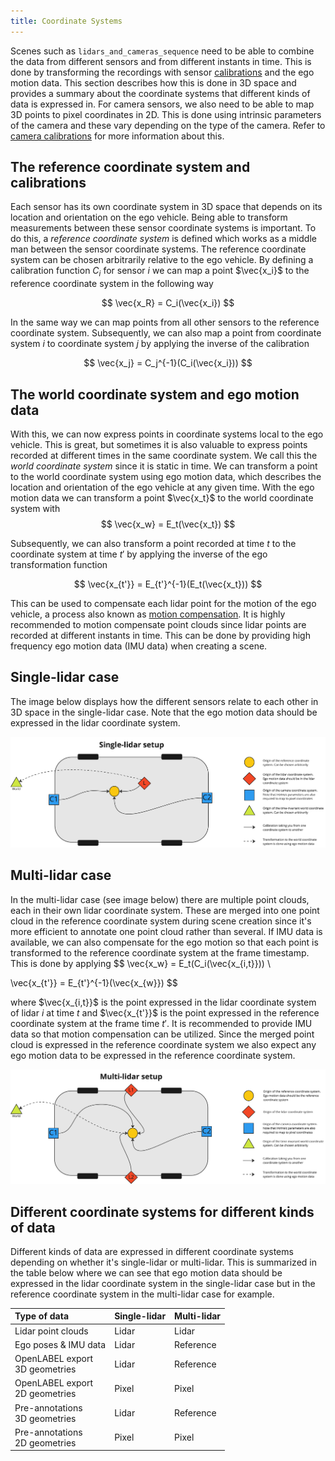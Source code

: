 ```yaml
---
title: Coordinate Systems
---
```


Scenes such as `lidars_and_cameras_sequence` need to be able to combine the data from different sensors and from
different instants in time. This is done by transforming the recordings with sensor [calibrations](calibrations/overview.mdx) and 
the ego motion data. This section describes how this is done in 3D space and provides a summary about the coordinate 
systems that different kinds of data is expressed in. For camera sensors, we also need to be able to map
3D points to pixel coordinates in 2D. This is done using intrinsic parameters of the camera and these vary depending
on the type of the camera. Refer to [camera calibrations](./calibrations/cameras-standard.md) for more information about this.

## The reference coordinate system and calibrations

Each sensor has its own coordinate system in 3D space that depends on its location and orientation on the ego vehicle.
Being able to transform measurements between these sensor coordinate systems is important. To do this, a _reference
coordinate system_ is defined which works as a middle man between the sensor coordinate systems. The reference coordinate 
system can be chosen arbitrarily relative to the ego vehicle. By defining a calibration function $C_i$ for sensor $i$ 
we can map a point $\vec{x_i}$ to the reference coordinate system in the following way

$$
\vec{x_R} = C_i(\vec{x_i})
$$

In the same way we can map points from all other sensors to the reference coordinate system. Subsequently, we can also
map a point from coordinate system $i$ to coordinate system $j$ by applying the inverse of the calibration

$$
\vec{x_j} = C_j^{-1}(C_i(\vec{x_i}))
$$

## The world coordinate system and ego motion data

With this, we can now express points in coordinate systems local to the ego vehicle. This is great, but sometimes it is 
also valuable to express points recorded at different times in the same coordinate system. We call this 
the _world coordinate system_ since it is static in time. We can transform a point to the world coordinate system using ego
motion data, which describes the location and orientation of the ego vehicle at any given time. With the ego motion data
we can transform a point $\vec{x_t}$ to the world coordinate system with
$$
\vec{x_w} = E_t(\vec{x_t})
$$

Subsequently, we can also transform a point recorded at time $t$ to the coordinate system at time $t'$ by applying the 
inverse of the ego transformation function

$$
\vec{x_{t'}} = E_{t'}^{-1}(E_t(\vec{x_t}))
$$

This can be used to compensate each lidar point for the motion of the ego vehicle, a process also known as 
[motion compensation](./scenes/lidars_with_imu_data.md). It is highly recommended to motion compensate point clouds
since lidar points are recorded at different instants in time. This can be done by providing high frequency ego motion 
data (IMU data) when creating a scene. 

## Single-lidar case

The image below displays how the different sensors relate to each other in 3D space in the single-lidar case. Note that 
the ego motion data should be expressed in the lidar coordinate system.


![Single lidar setup](../../static/img/single-lidar-setup.png)

## Multi-lidar case


In the multi-lidar case (see image below) there are multiple point clouds, each in their own lidar coordinate system.
These are merged into one point cloud in the reference coordinate system during scene creation since it's more efficient
to annotate one point cloud rather than several. If IMU data is available, we can also compensate for the ego motion so
that each point is transformed to the reference coordinate system at the frame timestamp. This is done by applying
$$
\vec{x_w} = E_t(C_i(\vec{x_{i,t}})) \\

\vec{x_{t'}} = E_{t'}^{-1}(\vec{x_{w}})
$$

where $\vec{x_{i,t}}$ is the point expressed in the lidar coordinate system of lidar $i$ at time $t$ and $\vec{x_{t'}}$ 
is the point expressed in the reference coordinate system at the frame time $t'$. It is recommended to provide IMU data 
so that motion compensation can be utilized. Since the merged point cloud is expressed in the reference coordinate 
system we also expect any ego motion data to be expressed in the reference coordinate system. 


![Multi-lidar setup](../../static/img/multi-lidar-setup.png)




## Different coordinate systems for different kinds of data

Different kinds of data are expressed in different coordinate systems depending on whether it's single-lidar or 
multi-lidar. This is summarized in the table below where we can see that ego motion data should be expressed
in the lidar coordinate system in the single-lidar case but in the reference coordinate system in the multi-lidar case
for example. 


| Type of data                        | Single-lidar     | Multi-lidar |
|:------------------------------------|:-----------------|:------------|
| Lidar point clouds                  | Lidar            | Lidar       |
| Ego poses & IMU data                | Lidar            | Reference   |
| OpenLABEL export <br/>3D geometries | Lidar            | Reference   |
| OpenLABEL export <br/>2D geometries | Pixel            | Pixel       | 
| Pre-annotations <br/>3D geometries  | Lidar            | Reference   |
| Pre-annotations <br/>2D geometries  | Pixel            | Pixel       | 

